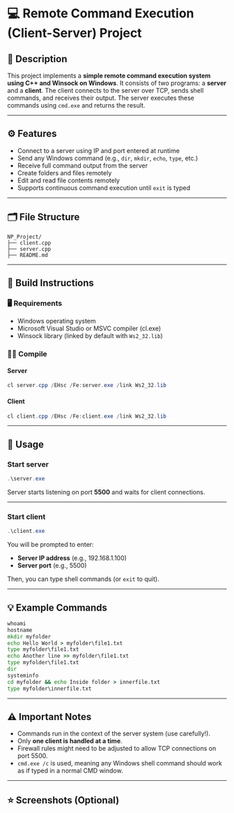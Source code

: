 # 💻 Remote Command Execution (Client-Server) Project

## 📄 Description

This project implements a **simple remote command execution system using C++ and Winsock on Windows**.
It consists of two programs: a **server** and a **client**. The client connects to the server over TCP, sends shell commands, and receives their output. The server executes these commands using `cmd.exe` and returns the result.

---

## ⚙️ Features

* Connect to a server using IP and port entered at runtime
* Send any Windows command (e.g., `dir`, `mkdir`, `echo`, `type`, etc.)
* Receive full command output from the server
* Create folders and files remotely
* Edit and read file contents remotely
* Supports continuous command execution until `exit` is typed

---

## 🗂️ File Structure

```
NP_Project/
├── client.cpp
├── server.cpp
├── README.md
```

---

## 🚀 Build Instructions

### 🖥️ Requirements

* Windows operating system
* Microsoft Visual Studio or MSVC compiler (cl.exe)
* Winsock library (linked by default with `Ws2_32.lib`)

### 🧑‍💻 Compile

#### Server

```powershell
cl server.cpp /EHsc /Fe:server.exe /link Ws2_32.lib
```

#### Client

```powershell
cl client.cpp /EHsc /Fe:client.exe /link Ws2_32.lib
```

---

## 💬 Usage

### Start server

```powershell
.\server.exe
```

Server starts listening on port **5500** and waits for client connections.

---

### Start client

```powershell
.\client.exe
```

You will be prompted to enter:

* **Server IP address** (e.g., 192.168.1.100)
* **Server port** (e.g., 5500)

Then, you can type shell commands (or `exit` to quit).

---

## 💡 Example Commands

```cmd
whoami
hostname
mkdir myfolder
echo Hello World > myfolder\file1.txt
type myfolder\file1.txt
echo Another line >> myfolder\file1.txt
type myfolder\file1.txt
dir
systeminfo
cd myfolder && echo Inside folder > innerfile.txt
type myfolder\innerfile.txt
```

---

## ⚠️ Important Notes

* Commands run in the context of the server system (use carefully!).
* Only **one client is handled at a time**.
* Firewall rules might need to be adjusted to allow TCP connections on port 5500.
* `cmd.exe /c` is used, meaning any Windows shell command should work as if typed in a normal CMD window.

---


## ⭐ Screenshots (Optional)


